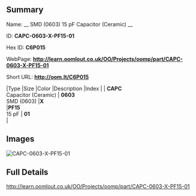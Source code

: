 

## Summary
 
Name: __ SMD (0603) 15 pF Capacitor (Ceramic) __

ID: __CAPC-0603-X-PF15-01__

Hex ID: __C6P015__

WebPage: __http://learn.oomlout.co.uk/OO/Projects/oomp/part/CAPC-0603-X-PF15-01__

Short URL: __http://oom.lt/C6P015__


|Type   |Size   |Color   |Description   |Index   |
| __CAPC__ <br>Capacitor (Ceramic)  | __0603__<br>SMD (0603)   |__X__<br>    |__PF15__<br>15 pF    | __01__<br>  |


## Images
![CAPC-0603-X-PF15-01](http://oomlout.com/oomp-gen/parts/CAPC-0603-X-PF15-01/CAPC-0603-X-PF15-01_420.jpg)

## Full Details

 http://learn.oomlout.co.uk/OO/Projects/oomp/part/CAPC-0603-X-PF15-01

